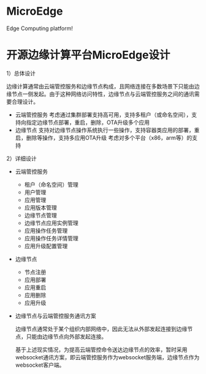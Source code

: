 # MicroEdge
Edge Computing platform!


# 开源边缘计算平台MicroEdge设计


1）总体设计

边缘计算通常由云端管控服务和边缘节点构成，且网络连接在多数场景下只能由边缘节点一侧发起。由于这种网络访问特性，边缘节点与云端管控服务之间的通讯需要合理设计。
* 云端管控服务
  考虑通过集群部署支持高可用，支持多租户（或命名空间），支持向指定边缘节点部署，重启，删除，OTA升级多个应用
* 边缘节点
  支持对边缘节点操作系统执行一些操作，支持容器类应用的部署，重启，删除等操作，支持多应用OTA升级
  考虑对多个平台（x86，arm等）的支持

2）详细设计
* 云端管控服务
  + 租户（命名空间）管理
  + 用户管理
  + 应用管理
  + 应用版本管理
  + 边缘节点管理
  + 边缘节点应用实例管理
  + 应用操作任务管理
  + 应用操作任务详情管理
  + 应用升级配置管理

* 边缘节点
  + 节点注册
  + 应用部署
  + 应用重启
  + 应用删除
  + 应用升级

* 边缘节点与云端管控服务通讯方案

  边缘节点通常处于某个组织内部网络中，因此无法从外部发起连接到边缘节点，只能由边缘节点向外部发起连接。
  
  基于上述现实情况，为提高云端管控命令送达边缘节点的效率，暂时采用websocket通讯方案，即云端管控服务作为websocket服务端，边缘节点作为websocket客户端。


